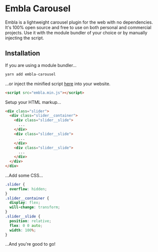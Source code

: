 # Embla Carousel

Embla is a lightweight carousel plugin for the web with no dependencies. It's 100% open source and free to use on both personal and commercial projects. Use it with the module bundler of your choice or by manually injecting the script.

## Installation

If you are using a module bundler...

```bash
yarn add embla-carousel
```

...or inject the minified script [here](https://raw.githubusercontent.com/davidcetinkaya/embla-carousel/master/sandbox/index.js) into your website.

```html
<script src="embla.min.js"></script>
```

Setup your HTML markup...

```html
<div class="slider">
  <div class="slider__container">
    <div class="slider__slide">
      ...
    </div>
    <div class="slider__slide">
      ...
    </div>
    <div class="slider__slide">
      ...
    </div>
  </div>
</div>
```

...Add some CSS...

```css
.slider {
  overflow: hidden;
}
.slider__container {
  display: flex;
  will-change: transform;
}
.slider__slide {
  position: relative;
  flex: 0 0 auto;
  width: 100%;
}
```

...And you're good to go!
